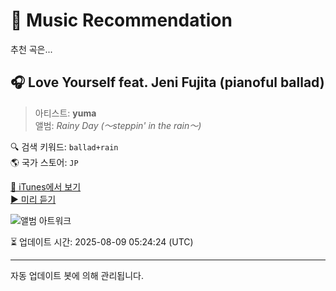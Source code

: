 
# 🎵 Music Recommendation

추천 곡은...

## 🎧 Love Yourself feat. Jeni Fujita (pianoful ballad)  
> 아티스트: **yuma**  
> 앨범: _Rainy Day (〜steppin' in the rain〜)_  

🔍 검색 키워드: `ballad+rain`  
🌎 국가 스토어: `JP`

[🔗 iTunes에서 보기](https://music.apple.com/jp/album/love-yourself-feat-jeni-fujita-pianoful-ballad/439626222?i=439626275&uo=4)  
[▶️ 미리 듣기](https://audio-ssl.itunes.apple.com/itunes-assets/Music2/v4/29/23/93/292393ec-30ea-462b-f07b-0bfdacac4eac/mzaf_1730966824390672501.plus.aac.p.m4a)

![앨범 아트워크](https://is1-ssl.mzstatic.com/image/thumb/Music/52/2d/b8/mzi.sdrexrnu.jpg/100x100bb.jpg)

⏳ 업데이트 시간: 2025-08-09 05:24:24 (UTC)

---
자동 업데이트 봇에 의해 관리됩니다.
